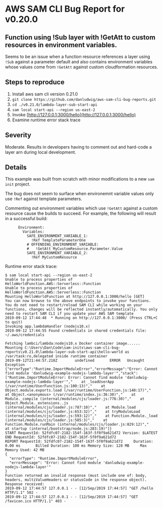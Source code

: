 # AWS SAM CLI Bug Report for v0.20.0

## Function using !Sub layer with !GetAtt to custom resources in environment variables.

Seems to be an issue when a function resource references a layer using `!Sub` against a parameter default and also contains environment variables whose values come from `!GetAtt` against custom cloudformation resources.

## Steps to reproduce
1. Install aws sam cli version 0.21.0
1. `git clone https://github.com/danludwig/aws-sam-cli-bug-reports.git`
1. `cd ./v0.21.0/lambda-layer-sub-start-api`
1. `sam local start-api --region us-east-2`
1. Invoke [http://127.0.0.1:3000/hello](http://127.0.0.1:3000/hello)
1. Examine runtime error stack trace

## Severity

Moderate. Results in developers having to comment out and hard-code a layer arn during local development. 

## Details

This example was built from scratch with minor modifications to a new `sam init` project.

The bug does not seem to surface when environemnt variable values only use `!Ref` against template parameters.

Commenting out environment variables which use `!GetAtt` against a custom resource cause the builds to succeed. For example, the following will result in a successful build:

```
      Environment:
        Variables:
          SAFE_ENVIRONMENT_VARIABLE_1:
            !Ref TemplateParameterOne
          # OFFENDING_ENVIRONMENT_VARIABLE:
          #   !GetAtt MyCustomResource.Parameter.Value
          SAFE_ENVIRONMENT_VARIABLE_2:
            !Ref MyCustomResource
```

Runtime error stack trace:

```
$ sam local start-api --region us-east-2
Unable to process properties of HelloWorldFunction.AWS::Serverless::Function
Unable to process properties of HelloWorldFunction.AWS::Serverless::Function
Mounting HelloWorldFunction at http://127.0.0.1:3000/hello [GET]
You can now browse to the above endpoints to invoke your functions. You do not need to restart/reload SAM CLI while working on your functions, changes will be reflected instantly/automatically. You only need to restart SAM CLI if you update your AWS SAM template
2019-09-12 17:44:48  * Running on http://127.0.0.1:3000/ (Press CTRL+C to quit)
Invoking app.lambdaHandler (nodejs10.x)
2019-09-12 17:44:55 Found credentials in shared credentials file: ~/.aws/credentials

Fetching lambci/lambda:nodejs10.x Docker container image......
Mounting C:\Users\Dan\Code\sam-inits\aws-sam-cli-bug-reports\v0.21.0\lambda-layer-sub-start-api\hello-world as /var/task:ro,delegated inside runtime container
2019-09-12T21:44:57.218Z        undefined       ERROR   Uncaught Exception      {"errorType":"Runtime.ImportModuleError","errorMessage":"Error: Cannot find module 'danludwig-example-nodejs-lambda-layer'","stack":["Runtime.ImportModuleError: Error: Cannot find module 'danludwig-example-nodejs-lambda-layer'","    at _loadUserApp (/var/runtime/UserFunction.js:100:13)","    at Object.module.exports.load (/var/runtime/UserFunction.js:140:17)","    at Object.<anonymous> (/var/runtime/index.js:36:30)","    at Module._compile (internal/modules/cjs/loader.js:776:30)","    at Object.Module._extensions..js (internal/modules/cjs/loader.js:787:10)","    at Module.load (internal/modules/cjs/loader.js:653:32)","    at tryModuleLoad (internal/modules/cjs/loader.js:593:12)","    at Function.Module._load (internal/modules/cjs/loader.js:585:3)","    at Function.Module.runMain (internal/modules/cjs/loader.js:829:12)","    at startup (internal/bootstrap/node.js:283:19)"]}
START RequestId: 52fdfc07-2182-154f-163f-5f0f9a621d72 Version: $LATEST
END RequestId: 52fdfc07-2182-154f-163f-5f0f9a621d72
REPORT RequestId: 52fdfc07-2182-154f-163f-5f0f9a621d72     Duration: 0.00 ms       Billed Duration: 100 ms Memory Size: 128 MB     Max Memory Used: 42 MB  
{
  "errorType": "Runtime.ImportModuleError",
  "errorMessage": "Error: Cannot find module 'danludwig-example-nodejs-lambda-layer'"
}
Function returned an invalid response (must include one of: body, headers, multiValueHeaders or statusCode in the response object). Response received:
2019-09-12 17:44:57 127.0.0.1 - - [12/Sep/2019 17:44:57] "GET /hello HTTP/1.1" 502 -
2019-09-12 17:44:57 127.0.0.1 - - [12/Sep/2019 17:44:57] "GET /favicon.ico HTTP/1.1" 403 -
```
